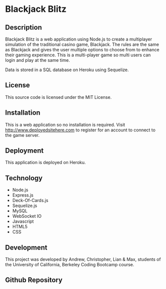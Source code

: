 # Blackjack Blitz
## Description
Blackjack Blitz is a web application using Node.js to create a multiplayer simulation of the traditional casino game, Blackjack.  The rules are the same as Blackjack and gives the user multiple options to choose from to enhance their gaming experience.  This is a multi-player game so multi users can login and play at the same time.

Data is stored in a SQL database on Heroku using Sequelize. 
## License
This source code is licensed under the MIT License.

## Installation
This is a web application so no installation is required.  Visit http://www.deployedsitehere.com to register for an account to connect to the game server.

## Deployment
This application is deployed on Heroku. 

## Technology
* Node.js
* Express.js
* Deck-Of-Cards.js
* Sequelize.js
* MySQL
* WebSocket IO
* Javascript
* HTML5
* CSS

## Development
This project was developed by Andrew, Christopher, Lian & Max, students of the University of California, Berkeley Coding Bootcamp course.  

## Github Repository

